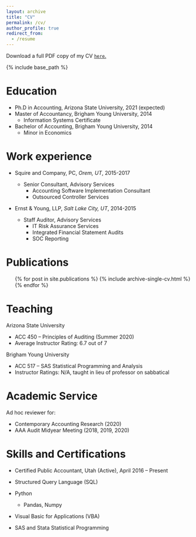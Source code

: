 ```yaml
---
layout: archive
title: "CV"
permalink: /cv/
author_profile: true
redirect_from:
  - /resume
---
```


Download a full PDF copy of my CV <u><a href="/files/cv.pdf">`here`</a>.</u>

{% include base_path %}

Education
======
* Ph.D in Accounting, Arizona State University, 2021 (expected)
* Master of Accountancy, Brigham Young University, 2014
  * Information Systems Certificate
* Bachelor of Accounting, Brigham Young University, 2014
  * Minor in Economics


Work experience
======
* Squire and Company, PC, _Orem, UT_, 2015-2017
  * Senior Consultant, Advisory Services
    * Accounting Software Implementation Consultant
    * Outsourced Controller Services

* Ernst & Young, LLP, _Salt Lake City, UT_, 2014-2015
  * Staff Auditor, Advisory Services
    * IT Risk Assurance Services
    * Integrated Financial Statement Audits
    * SOC Reporting



Publications
======
  <ul>{% for post in site.publications %}
    {% include archive-single-cv.html %}
  {% endfor %}</ul>

Teaching
======
Arizona State University
  * ACC 450 – Principles of Auditing (Summer 2020)
  * Average Instructor Rating: 6.7 out of 7

Brigham Young University
  * ACC 517 – SAS Statistical Programming and Analysis
  * Instructor Ratings: N/A, taught in lieu of professor on sabbatical

Academic Service
======
Ad hoc reviewer for:
* Contemporary Accounting Research (2020)
* AAA Audit Midyear Meeting (2018, 2019, 2020)

Skills and Certifications
======
* Certified Public Accountant, Utah (Active), April 2016 – Present

* Structured Query Language (SQL)
* Python
  * Pandas, Numpy
* Visual Basic for Applications (VBA)
* SAS and Stata Statistical Programming
